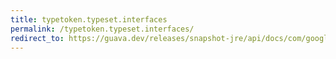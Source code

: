 ```yaml
---
title: typetoken.typeset.interfaces
permalink: /typetoken.typeset.interfaces/
redirect_to: https://guava.dev/releases/snapshot-jre/api/docs/com/google/common/reflect/TypeToken.TypeSet.html#interfaces--
---
```

